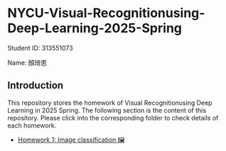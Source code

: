 # NYCU-Visual-Recognitionusing-Deep-Learning-2025-Spring

Student ID: 313551073

Name: 顏琦恩

## Introduction

This repository stores the homework of Visual Recognitionusing Deep Learning in 2025 Spring. The following section is the content of this repository. Please click into the corresponding folder to check details of each homework.

- [Homework 1: Image classification 🖼️](https://github.com/miayan0110/NYCU-Visual-Recognitionusing-Deep-Learning-2025-Spring/tree/master/hw1)



<!-- ## Commands

To check/get old user info:

```
git config --global user.email
git config --global user.name
```

To set new user info:

```
git config --global user.email yournew@email.com
git config --global user.name yournewgoodname
```

To list hidden files:

```
ls -a
``` -->